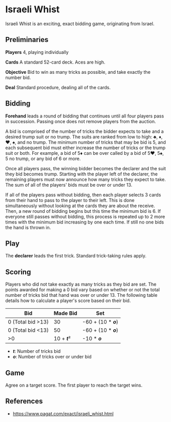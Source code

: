 # Israeli Whist

Israeli Whist is an exciting, exact bidding game, originating from Israel.

## Preliminaries

**Players** 4, playing individually

**Cards** A standard 52-card deck. Aces are high.

**Objective** Bid to win as many tricks as possible, and take exactly the number bid.

**Deal** Standard procedure, dealing all of the cards.

## Bidding

**Forehand** leads a round of bidding that continues until all four players pass in succession. Passing once does not remove players from the auction.

A bid is comprised of the number of tricks the bidder expects to take and a desired trump suit or no trump. The suits are ranked from low to high: ♣, ♦, ♥, ♠, and no trump. The minimum number of tricks that may be bid is 5, and each subsequent bid must either increase the number of tricks or the trump suit or both. For example, a bid of 5♦ can be over called by a bid of 5♥, 5♠, 5 no trump, or any bid of 6 or more.

Once all players pass, the winning bidder becomes the declarer and the suit they bid becomes trump. Starting with the player left of the declarer, the remaining players must now announce how many tricks they expect to take. The sum of all of the players' bids must be over or under 13.

If all of the players pass without bidding, then each player selects 3 cards from their hand to pass to the player to their left. This is done simultaneously without looking at the cards they are about the receive. Then, a new round of bidding begins but this time the minimum bid is 6. If everyone still passes without bidding, this process is repeated up to 2 more times with the minimum bid increasing by one each time. If still no one bids the hand is thrown in.

## Play

The **declarer** leads the first trick. Standard trick-taking rules apply.

## Scoring

Players who did not take exactly as many tricks as they bid are set. The points awarded for making a 0 bid vary based on whether or not the total number of tricks bid that hand was over or under 13. The following table details how to calculate a player's score based on their bid.

Bid               | Made Bid      | Set
----------------- | ------------- | ---
0 (Total bid >13) | 30            | -60 + (10 * ***o***)
0 (Total bid <13) | 50            | -60 + (10 * ***o***)
>0                | 10 + ***t***² | -10 * ***o***

- ***t***: Number of tricks bid
- ***o***: Number of tricks over or under bid

## Game

Agree on a target score. The first player to reach the target wins.

## References

- https://www.pagat.com/exact/israeli_whist.html